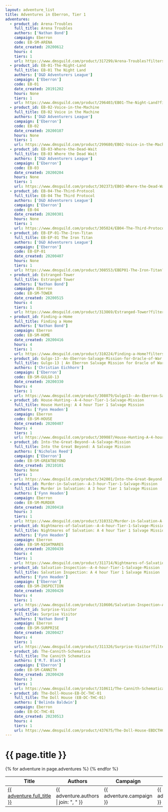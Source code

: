 ```yaml
---
layout: adventure_list
title: Adventures in Eberron, Tier 1
adventures:
  - product_id: Arena-Troubles
    full_title: Arena Troubles
    authors: ['Nathan Bond']
    campaign: Eberron
    code: EB-SM-ARENA
    date_created: 20200612
    hours: 4
    tiers: 1
    url: https://www.dmsguild.com/product/317299/Arena-Troubles?filters=1000043_0_0_0_0_0_0_0
  - product_id: EB-01-The-Night-Land
    full_title: EB-01 The Night Land
    authors: ['D&D Adventurers League']
    campaign: ['Eberron']
    code: EB-01
    date_created: 20191202
    hours: None
    tiers: 1
    url: https://www.dmsguild.com/product/296403/EB01-The-Night-Land?filters=1000043_0_0_0_0_0_0_0
  - product_id: EB-02-Voice-in-the-Machine
    full_title: EB-02 Voice in the Machine
    authors: ['D&D Adventurers League']
    campaign: ['Eberron']
    code: EB-02
    date_created: 20200107
    hours: None
    tiers: 1
    url: https://www.dmsguild.com/product/299680/EB02-Voice-in-the-Machine?filters=1000043_0_0_0_0_0_0_0
  - product_id: EB-03-Where-the-Dead-Wait
    full_title: EB-03 Where the Dead Wait
    authors: ['D&D Adventurers League']
    campaign: ['Eberron']
    code: EB-03
    date_created: 20200204
    hours: None
    tiers: 1
    url: https://www.dmsguild.com/product/302373/EB03-Where-the-Dead-Wait?filters=1000043_0_0_0_0_0_0_0
  - product_id: EB-04-The-Third-Protocol
    full_title: EB-04 The Third Protocol
    authors: ['D&D Adventurers League']
    campaign: ['Eberron']
    code: EB-04
    date_created: 20200301
    hours: None
    tiers: 1
    url: https://www.dmsguild.com/product/305024/EB04-The-Third-Protocol?filters=1000043_0_0_0_0_0_0_0
  - product_id: EB-EP-01-The-Iron-Titan
    full_title: EB-EP-01 The Iron Titan
    authors: ['D&D Adventurers League']
    campaign: ['Eberron']
    code: EB-EP-01
    date_created: 20200407
    hours: None
    tiers: 1
    url: https://www.dmsguild.com/product/308553/EBEP01-The-Iron-Titan?filters=1000043_0_0_0_0_0_0_0
  - product_id: Estranged-Tower
    full_title: Estranged Tower
    authors: ['Nathan Bond']
    campaign: Eberron
    code: EB-SM-TOWER
    date_created: 20200515
    hours: 4
    tiers: 1
    url: https://www.dmsguild.com/product/313869/Estranged-Tower?filters=1000043_0_0_0_0_0_0_0
  - product_id: Finding-a-Home
    full_title: Finding a Home
    authors: ['Nathan Bond']
    campaign: Eberron
    code: EB-SM-HOME
    date_created: 20200416
    hours: 4
    tiers: 1
    url: https://www.dmsguild.com/product/310224/Finding-a-Home?filters=1000043_0_0_0_0_0_0_0
  - product_id: Gulgo-13--An-Eberron-Salvage-Mission-for-Oracle-of-War
    full_title: Gulgo-13 | An Eberron Salvage Mission for Oracle of War
    authors: ['Christian Eichhorn']
    campaign: ['Eberron']
    code: EB-SM-GULGO-13
    date_created: 20200330
    hours: 4
    tiers: 1
    url: https://www.dmsguild.com/product/308079/Gulgo13--An-Eberron-Salvage-Mission-for-Oracle-of-War
  - product_id: House-Hunting--A-4-hour-Tier-1-Salvage-Mission
    full_title: House Hunting: A 4 hour Tier 1 Salvage Mission
    authors: ['Fynn Headen']
    campaign: Eberron
    code: EB-SM-HOUSE
    date_created: 20200407
    hours: 4
    tiers: 1
    url: https://www.dmsguild.com/product/309087/House-Hunting-A-4-hour-Tier-1-Salvage-Mission?filters=1000043_0_0_0_0_0_0_0
  - product_id: Into-the-Great-Beyond--A-Salvage-Mission
    full_title: Into the Great Beyond: A Salvage Mission
    authors: ['Nicholas Reed']
    campaign: ['Eberron']
    code: EB-SM-GREATBEYOND
    date_created: 20210101
    hours: None
    tiers: 1
    url: https://www.dmsguild.com/product/342001/Into-the-Great-Beyond-A-Salvage-Mission?filters=1000043_0_0_0_0_0_0_0
  - product_id: Murder-in-Salvation--A-3-hour-Tier-1-Salvage-Mission
    full_title: Murder in Salvation: A 3 hour Tier 1 Salvage Mission
    authors: ['Fynn Headen']
    campaign: Eberron
    code: EB-SM-MURDER
    date_created: 20200418
    hours: 3
    tiers: 1
    url: https://www.dmsguild.com/product/310332/Murder-in-Salvation-A-3-hour-Tier-1-Salvage-Mission?filters=1000043_0_0_0_0_0_0_0
  - product_id: Nightmares-of-Salvation--A-4-hour-Tier-1-Salvage-Mission
    full_title: Nightmares of Salvation: A 4 hour Tier 1 Salvage Mission
    authors: ['Fynn Headen']
    campaign: Eberron
    code: EB-SM-NIGHTMARES
    date_created: 20200430
    hours: 4
    tiers: 1
    url: https://www.dmsguild.com/product/311714/Nightmares-of-Salvation-A-4-hour-Tier-1-Salvage-Mission?filters=1000043_0_0_0_0_0_0_0
  - product_id: Salvation-Inspection--A-4-hour-Tier-1-Salvage-Mission
    full_title: Salvation Inspection: A 4 hour Tier 1 Salvage Mission
    authors: ['Fynn Headen']
    campaign: ['Eberron']
    code: EB-SM-INSPECTION
    date_created: 20200420
    hours: 4
    tiers: 1
    url: https://www.dmsguild.com/product/310606/Salvation-Inspection-A-4-hour-Tier-1-Salvage-Mission?filters=1000043_0_0_0_0_0_0_0
  - product_id: Surprise-Visitor
    full_title: Surprise Visitor
    authors: ['Nathan Bond']
    campaign: Eberron
    code: EB-SM-SURPRISE
    date_created: 20200427
    hours: 4
    tiers: 1
    url: https://www.dmsguild.com/product/311326/Surprise-Visitor?filters=1000043_0_0_0_0_0_0_0
  - product_id: The-Cannith-Schematica
    full_title: The Cannith Schematica
    authors: ['M.T. Black']
    campaign: ['Eberron']
    code: EB-SM-CANNITH
    date_created: 20200420
    hours: 3
    tiers: 1
    url: https://www.dmsguild.com/product/310611/The-Cannith-Schematica?filters=1000043_0_0_0_0_0_0_0
  - product_id: The-Doll-House-EB-DC-THC-01
    full_title: The Doll House (EB-DC-THC-01)
    authors: ['Belinda Baldwin']
    campaign: Eberron
    code: EB-DC-THC-01
    date_created: 20230513
    hours: 4
    tiers: 1
    url: https://www.dmsguild.com/product/437675/The-Doll-House-EBDCTHC01?filters=45470_0_0_0_0_0
---
```


<h1 class="page-title">{{ page.title }}</h1>

<table class="adventure-table">
  <thead>
    <tr>
      <th>Title</th>
      <th>Authors</th>
      <th>Campaign</th>
      <th>Code</th>
      <th>Date</th>
      <th>Hours</th>
      <th>Tier</th>
    </tr>
  </thead>
  <tbody>
    {% for adventure in page.adventures %}
    <tr>
      <td><a href="{{ adventure.url }}">{{ adventure.full_title }}</a></td>
      <td>{{ adventure.authors | join: ", " }}</td>
      <td>{{ adventure.campaign }}</td>
      <td>{{ adventure.code }}</td>
      <td>{{ adventure.date_created }}</td>
      <td>{{ adventure.hours }}</td>
      <td>{{ adventure.tiers }}</td>
    </tr>
    {% endfor %}
  </tbody>
</table>
